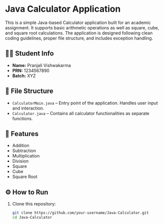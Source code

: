 # Java Calculator Application

This is a simple Java-based Calculator application built for an academic assignment. It supports basic arithmetic operations as well as square, cube, and square root calculations. The application is designed following clean coding guidelines, proper file structure, and includes exception handling.

## 👩‍🎓 Student Info
- **Name:** Pranjali Vishwakarma  
- **PRN:** 1234567890  
- **Batch:** XYZ  

## 📁 File Structure

- `CalculatorMain.java` – Entry point of the application. Handles user input and interaction.
- `Calculator.java` – Contains all calculator functionalities as separate functions.

## 🧮 Features

- Addition
- Subtraction
- Multiplication
- Division
- Square
- Cube
- Square Root

## ⚙️ How to Run

1. Clone this repository:
   ```bash
   git clone https://github.com/your-username/Java-Calculator.git
   cd Java-Calculator
